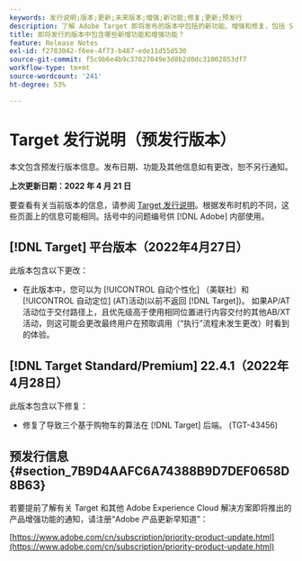 ```yaml
---
keywords: 发行说明;版本;更新;未来版本;增强;新功能;修复;更新;预发行
description: 了解 Adobe Target 即将发布的版本中包括的新功能、增强和修复，包括 SDK、API 和 JavaScript 库。
title: 即将发行的版本中包含哪些新增功能和增强功能？
feature: Release Notes
exl-id: f2783042-f6ee-4f73-b487-ede11d55d530
source-git-commit: f5c9b6e4b9c37027049e3d8b2d0dc31002853df7
workflow-type: tm+mt
source-wordcount: '241'
ht-degree: 53%

---
```


# Target 发行说明（预发行版本）

本文包含预发行版本信息。发布日期、功能及其他信息如有更改，恕不另行通知。

**上次更新日期：2022 年 4 月 21 日**

要查看有关当前版本的信息，请参阅 [Target 发行说明](release-notes.md)。根据发布时机的不同，这些页面上的信息可能相同。括号中的问题编号供 [!DNL Adobe] 内部使用。

## [!DNL Target] 平台版本（2022年4月27日）

此版本包含以下更改：

* 在此版本中，您可以为 [!UICONTROL 自动个性化] （美联社）和 [!UICONTROL 自动定位] (AT)活动(以前不返回 [!DNL Target])。 如果AP/AT活动位于交付路径上，且优先级高于使用相同位置进行内容交付的其他AB/XT活动，则这可能会更改最终用户在预取调用（“执行”流程未发生更改）时看到的体验。

## [!DNL Target Standard/Premium] 22.4.1（2022年4月28日）

此版本包含以下修复：

* 修复了导致三个基于购物车的算法在 [!DNL Target] 后端。 (TGT-43456)

## 预发行信息 {#section_7B9D4AAFC6A74388B9D7DEF0658D8B63}

若要提前了解有关 Target 和其他 Adobe Experience Cloud 解决方案即将推出的产品增强功能的通知，请注册“Adobe 产品更新早知道”：

[https://www.adobe.com/cn/subscription/priority-product-update.html](https://www.adobe.com/cn/subscription/priority-product-update.html)
